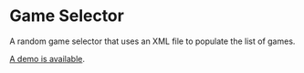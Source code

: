 Game Selector
===============

A random game selector that uses an XML file to populate the list of games.

[A demo is available](http://hazardu5.github.io/game-selector/index.html).
